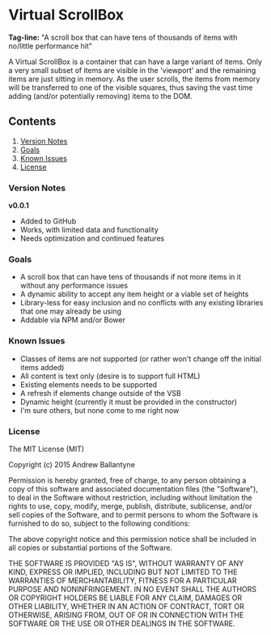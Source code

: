 # Virtual ScrollBox

**Tag-line:** "A scroll box that can have tens of thousands of items with no/little performance hit"

A Virtual ScrollBox is a container that can have a large variant of items. Only a very small subset of items are visible in the
'viewport' and the remaining items are just sitting in memory. As the user scrolls, the items from memory will be transferred to one
of the visible squares, thus saving the vast time adding (and/or potentially removing) items to the DOM.

## Contents

1. [Version Notes](#version-notes)
1. [Goals](#goals)
1. [Known Issues](#known-issues)
1. [License](#license)

### Version Notes

**v0.0.1**

- Added to GitHub
- Works, with limited data and functionality
- Needs optimization and continued features

### Goals

- A scroll box that can have tens of thousands if not more items in it without any performance issues
- A dynamic ability to accept any item height or a viable set of heights
- Library-less for easy inclusion and no conflicts with any existing libraries that one may already be using
- Addable via NPM and/or Bower

### Known Issues

- Classes of items are not supported (or rather won't change off the initial items added)
- All content is text only (desire is to support full HTML)
- Existing elements needs to be supported
- A refresh if elements change outside of the VSB
- Dynamic height (currently it must be provided in the constructor)
- I'm sure others, but none come to me right now

### License

The MIT License (MIT)

Copyright (c) 2015 Andrew Ballantyne

Permission is hereby granted, free of charge, to any person obtaining a copy
of this software and associated documentation files (the "Software"), to deal
in the Software without restriction, including without limitation the rights
to use, copy, modify, merge, publish, distribute, sublicense, and/or sell
copies of the Software, and to permit persons to whom the Software is
furnished to do so, subject to the following conditions:

The above copyright notice and this permission notice shall be included in all
copies or substantial portions of the Software.

THE SOFTWARE IS PROVIDED "AS IS", WITHOUT WARRANTY OF ANY KIND, EXPRESS OR
IMPLIED, INCLUDING BUT NOT LIMITED TO THE WARRANTIES OF MERCHANTABILITY,
FITNESS FOR A PARTICULAR PURPOSE AND NONINFRINGEMENT. IN NO EVENT SHALL THE
AUTHORS OR COPYRIGHT HOLDERS BE LIABLE FOR ANY CLAIM, DAMAGES OR OTHER
LIABILITY, WHETHER IN AN ACTION OF CONTRACT, TORT OR OTHERWISE, ARISING FROM,
OUT OF OR IN CONNECTION WITH THE SOFTWARE OR THE USE OR OTHER DEALINGS IN THE
SOFTWARE.

